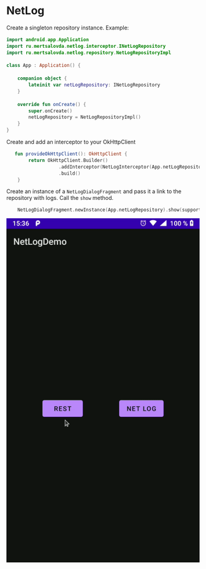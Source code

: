 # NetLog

Create a singleton repository instance. Example:

```kotlin
import android.app.Application
import ru.mertsalovda.netlog.interceptor.INetLogRepository
import ru.mertsalovda.netlog.repository.NetLogRepositoryImpl

class App : Application() {

    companion object {
        lateinit var netLogRepository: INetLogRepository
    }

    override fun onCreate() {
        super.onCreate()
        netLogRepository = NetLogRepositoryImpl()
    }
}
```

Create and add an interceptor to your OkHttpClient

```kotlin
   fun provideOkHttpClient(): OkHttpClient {
        return OkHttpClient.Builder()
                   .addInterceptor(NetLogInterceptor(App.netLogRepository))
                   .build()
    }
```

Create an instance of a `NetLogDialogFragment` and pass it a link to the repository with logs. Call the `show` method.

```kotlin
    NetLogDialogFragment.newInstance(App.netLogRepository).show(supportFragmentManager, "NetLog")
```
<p>
  <a target="_blank" rel="noopener noreferrer" href="https://github.com/mertsalovda/NetLog/blob/master/preview.gif">
    <img src="https://github.com/mertsalovda/NetLog/blob/master/preview.gif" alt="" style="max-width:100%;">
  </a>
</p>
